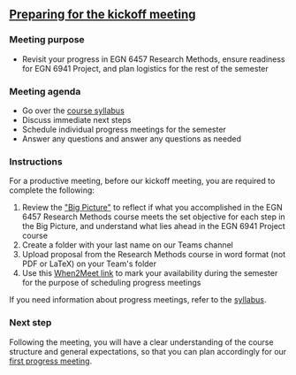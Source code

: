 ## [Preparing for the kickoff meeting](https://aselshall.github.io/pr/hw/meeting0)

### Meeting purpose
- Revisit your progress in EGN 6457 Research Methods, ensure readiness for EGN 6941 Project, and plan logistics for the rest of the semester

### Meeting agenda
- Go over the [course syllabus](https://aselshall.github.io/pr/#participation)  
- Discuss immediate next steps 
- Schedule individual progress meetings for the semester
- Answer any questions and answer any questions as needed

### Instructions
For a productive meeting, before our kickoff meeting, you are required to complete the following:  
1. Review the ["Big Picture"](https://aselshall.github.io/rm/hw/big-picture) to reflect if what you accomplished in the EGN 6457 Research Methods course meets the set objective for each step in the Big Picture, and understand what lies ahead in the EGN 6941 Project course
3. Create a folder with your last name on our Teams channel
4. Upload proposal from the Research Methods course in word format (not PDF or LaTeX) on your Team's folder
5. Use this [When2Meet link](https://www.when2meet.com/?27997747-xq2T6) to mark your availability during the semester for the purpose of scheduling progress meetings

If you need information about progress meetings, refer to the [syllabus](https://aselshall.github.io/pr).

### Next step
Following the meeting, you will have a clear understanding of the course structure and general expectations, so that you can plan accordingly for our [first progress meeting](https://aselshall.github.io/pr/hw/meeting1).

